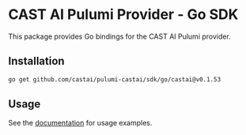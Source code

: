 # CAST AI Pulumi Provider - Go SDK

This package provides Go bindings for the CAST AI Pulumi provider.

## Installation

```bash
go get github.com/castai/pulumi-castai/sdk/go/castai@v0.1.53
```

## Usage

See the [documentation](https://www.pulumi.com/registry/packages/castai/) for usage examples.
